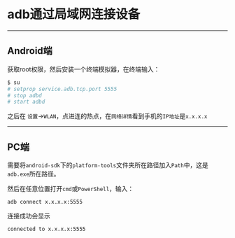 # adb通过局域网连接设备

---
## Android端

获取root权限，然后安装一个终端模拟器，在终端输入：
```bash
$ su
# setprop service.adb.tcp.port 5555
# stop adbd
# start adbd
```

之后在 `设置`->`WLAN`，点进连的热点，在`网络详情`看到手机的`IP地址`是`x.x.x.x`

---
## PC端

需要将`android-sdk`下的`platform-tools`文件夹所在路径加入`Path`中，这是`adb.exe`所在路径。

然后在任意位置打开`cmd`或`PowerShell`，输入：
```text
adb connect x.x.x.x:5555
```

连接成功会显示
```text
connected to x.x.x.x:5555
```